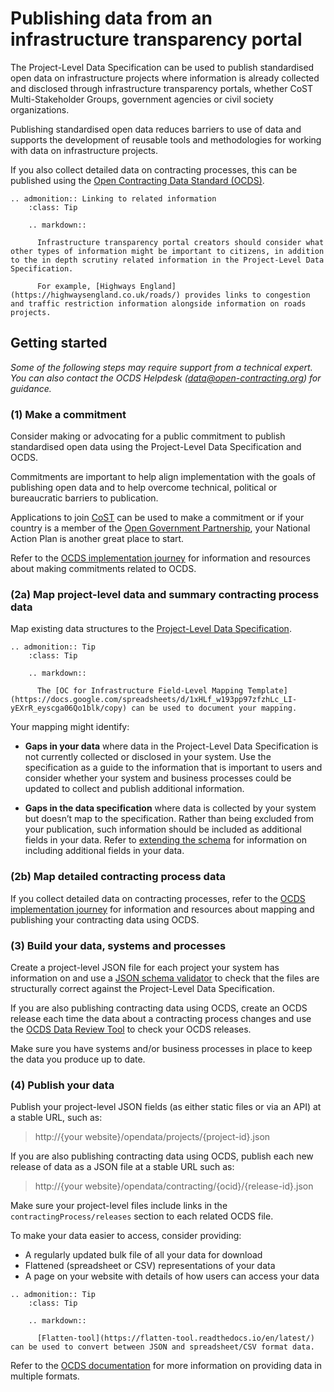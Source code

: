 # Publishing data from an infrastructure transparency portal

The Project-Level Data Specification can be used to publish standardised open data on infrastructure projects where information is already collected and disclosed through infrastructure transparency portals, whether CoST Multi-Stakeholder Groups, government agencies or civil society organizations.

Publishing standardised open data reduces barriers to use of data and supports the development of reusable tools and methodologies for working with data on infrastructure projects.

If you also collect detailed data on contracting processes, this can be published using the [Open Contracting Data Standard (OCDS)](http://standard.open-contracting.org/latest/en/).

```eval_rst
.. admonition:: Linking to related information
    :class: Tip

    .. markdown::

      Infrastructure transparency portal creators should consider what other types of information might be important to citizens, in addition to the in depth scrutiny related information in the Project-Level Data Specification.

      For example, [Highways England](https://highwaysengland.co.uk/roads/) provides links to congestion and traffic restriction information alongside information on roads projects.

```

## Getting started

*Some of the following steps may require support from a technical expert. You can also contact the OCDS Helpdesk (<a href="mailto:data@open-contracting.org">data@open-contracting.org</a>) for guidance.*

### (1) Make a commitment

Consider making or advocating for a public commitment to publish standardised open data using the Project-Level Data Specification and OCDS.

Commitments are important to help align implementation with the goals of publishing open data and to help overcome technical, political or bureaucratic barriers to publication.

Applications to join [CoST](http://infrastructuretransparency.org/) can be used to make a commitment or if your country is a member of the [Open Government Partnership](https://www.opengovpartnership.org/), your National Action Plan is another great place to start.

Refer to the [OCDS implementation journey](https://www.open-contracting.org/implement/#/1) for information and resources about making commitments related to OCDS.

### (2a) Map project-level data and summary contracting process data

Map existing data structures to the [Project-Level Data Specification](../projects/index.md).

```eval_rst
.. admonition:: Tip
    :class: Tip

    .. markdown::

      The [OC for Infrastructure Field-Level Mapping Template](https://docs.google.com/spreadsheets/d/1xHLf_w193pp97zfzhLc_LI-yEXrR_eyscga06Qo1blk/copy) can be used to document your mapping.

```

Your mapping might identify:

* **Gaps in your data** where data in the Project-Level Data Specification is not currently collected or disclosed in your system. Use the specification as a guide to the information that is important to users and consider whether your system and business processes could be updated to collect and publish additional information.

* **Gaps in the data specification** where data is collected by your system but doesn’t map to the specification. Rather than being excluded from your publication, such information should be included as additional fields in your data. Refer to [extending the schema](../projects/schema.md) for information on including additional fields in your data.


### (2b) Map detailed contracting process data

If you collect detailed data on contracting processes, refer to the [OCDS implementation journey](https://www.open-contracting.org/implement/#/2) for information and resources about mapping and publishing your contracting data using OCDS.

### (3) Build your data, systems and processes

Create a project-level JSON file for each project your system has information on and use a [JSON schema validator](https://json-schema.org/implementations.html#validators) to check that the files are structurally correct against the Project-Level Data Specification.

If you are also publishing contracting data using OCDS, create an OCDS release each time the data about a contracting process changes and use the [OCDS Data Review Tool](http://standard.open-contracting.org/review/) to check your OCDS releases.

Make sure you have systems and/or business processes in place to keep the data you produce up to date.

### (4) Publish your data

Publish your project-level JSON fields (as either static files or via an API) at a stable URL, such as:

> http://{your website}/opendata/projects/{project-id}.json

If you are also publishing contracting data using OCDS, publish each new release of data as a JSON file at a stable URL such as:

> http://{your website}/opendata/contracting/{ocid}/{release-id}.json

Make sure your project-level files include links in the `contractingProcess/releases` section to each related OCDS file.

To make your data easier to access, consider providing:

* A regularly updated bulk file of all your data for download
* Flattened (spreadsheet or CSV) representations of your data
* A page on your website with details of how users can access your data

```eval_rst
.. admonition:: Tip
    :class: Tip

    .. markdown::

      [Flatten-tool](https://flatten-tool.readthedocs.io/en/latest/) can be used to convert between JSON and spreadsheet/CSV format data.

```

Refer to the [OCDS documentation](http://standard.open-contracting.org/latest/en/implementation/hosting/#data-files-apis-and-discovery) for more information on providing data in multiple formats.
